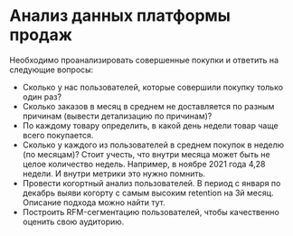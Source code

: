 # Анализ данных платформы продаж

Необходимо проанализировать совершенные покупки и ответить на следующие вопросы:  
* Сколько у нас пользователей, которые совершили покупку только один раз?  
* Сколько заказов в месяц в среднем не доставляется по разным причинам (вывести детализацию по причинам)?  
* По каждому товару определить, в какой день недели товар чаще всего покупается.  
* Сколько у каждого из пользователей в среднем покупок в неделю (по месяцам)? Стоит учесть, что внутри месяца может быть не целое количество  недель. Например, в ноябре 2021 года 4,28 недели. И внутри метрики это нужно помнить.  
* Провести когортный анализ пользователей. В период с января по декабрь выяви когорту с самым высоким retention на 3й месяц. Описание подхода можно найти тут.  
* Построить RFM-сегментацию пользователей, чтобы качественно оценить свою аудиторию.  